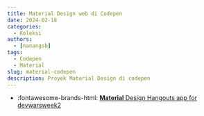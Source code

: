 ```yaml
---
title: Material Design web di Codepen
date: 2024-02-18
categories:
  - Koleksi
authors:
  - [nanangsb]
tags:
  - Codepen
  - Material
slug: material-codepen
description: Proyek Material Design di codepen
--- 
```

 
<div class="grid cards" markdown>

- :fontawesome-brands-html:  [__Material__ Design Hangouts app for devwarsweek2](https://codepen.io/freakzero/pen/rVKdNx)

</div>

